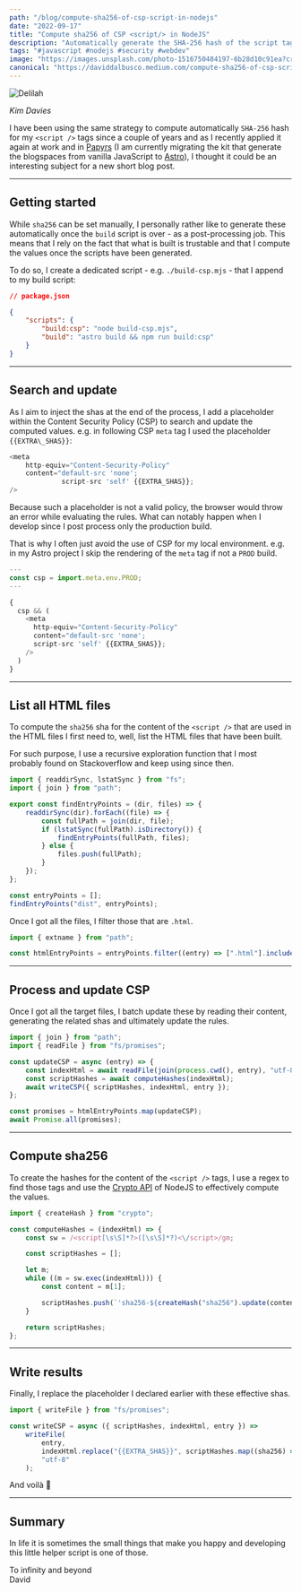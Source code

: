 ```yaml
---
path: "/blog/compute-sha256-of-csp-script-in-nodejs"
date: "2022-09-17"
title: "Compute sha256 of CSP <script/> in NodeJS"
description: "Automatically generate the SHA-256 hash of the script tags for the Content Security Policy"
tags: "#javascript #nodejs #security #webdev"
image: "https://images.unsplash.com/photo-1516750484197-6b28d10c91ea?crop=entropy&cs=tinysrgb&fit=max&fm=jpg&ixid=MnwzMDkyMzV8MHwxfHNlYXJjaHw0NXx8bWFueSUyMGNhdHN8ZW58MHx8fHwxNjYzNDIxNDgx&ixlib=rb-1.2.1&q=80&w=1080"
canonical: "https://daviddalbusco.medium.com/compute-sha256-of-csp-script-in-nodejs-720b887bcae6"
---
```


![Delilah](https://images.unsplash.com/photo-1516750484197-6b28d10c91ea?crop=entropy&cs=tinysrgb&fit=max&fm=jpg&ixid=MnwzMDkyMzV8MHwxfHNlYXJjaHw0NXx8bWFueSUyMGNhdHN8ZW58MHx8fHwxNjYzNDIxNDgx&ixlib=rb-1.2.1&q=80&w=1080)

_Kim Davies_

I have been using the same strategy to compute automatically `SHA-256` hash for my `<script />` tags since a couple of years and as I recently applied it again at work and in [Papyrs](https://papy.rs) (I am currently migrating the kit that generate the blogspaces from vanilla JavaScript to [Astro](https://astro.build/)), I thought it could be an interesting subject for a new short blog post.

---

## Getting started

While `sha256` can be set manually, I personally rather like to generate these automatically once the `build` script is over - as a post-processing job. This means that I rely on the fact that what is built is trustable and that I compute the values once the scripts have been generated.

To do so, I create a dedicated script - e.g. `./build-csp.mjs` - that I append to my build script:

```json
// package.json

{
	"scripts": {
		"build:csp": "node build-csp.mjs",
		"build": "astro build && npm run build:csp"
	}
}
```

---

## Search and update

As I aim to inject the shas at the end of the process, I add a placeholder within the Content Security Policy (CSP) to search and update the computed values. e.g. in following CSP `meta` tag I used the placeholder `{{EXTRA\_SHAS}}`:

```javascript
<meta
    http-equiv="Content-Security-Policy"
    content="default-src 'none';
             script-src 'self' {{EXTRA_SHAS}};
/>
```

Because such a placeholder is not a valid policy, the browser would throw an error while evaluating the rules. What can notably happen when I develop since I post process only the production build.

That is why I often just avoid the use of CSP for my local environment. e.g. in my Astro project I skip the rendering of the `meta` tag if not a `PROD` build.

```javascript
---
const csp = import.meta.env.PROD;
---

{
  csp && (
    <meta
      http-equiv="Content-Security-Policy"
      content="default-src 'none';
      script-src 'self' {{EXTRA_SHAS}};
    />
  )
}
```

---

## List all HTML files

To compute the `sha256` sha for the content of the `<script />` that are used in the HTML files I first need to, well, list the HTML files that have been built.

For such purpose, I use a recursive exploration function that I most probably found on Stackoverflow and keep using since then.

```javascript
import { readdirSync, lstatSync } from "fs";
import { join } from "path";

export const findEntryPoints = (dir, files) => {
	readdirSync(dir).forEach((file) => {
		const fullPath = join(dir, file);
		if (lstatSync(fullPath).isDirectory()) {
			findEntryPoints(fullPath, files);
		} else {
			files.push(fullPath);
		}
	});
};

const entryPoints = [];
findEntryPoints("dist", entryPoints);
```

Once I got all the files, I filter those that are `.html`.

```javascript
import { extname } from "path";

const htmlEntryPoints = entryPoints.filter((entry) => [".html"].includes(extname(entry)));
```

---

## Process and update CSP

Once I got all the target files, I batch update these by reading their content, generating the related shas and ultimately update the rules.

```javascript
import { join } from "path";
import { readFile } from "fs/promises";

const updateCSP = async (entry) => {
	const indexHtml = await readFile(join(process.cwd(), entry), "utf-8");
	const scriptHashes = await computeHashes(indexHtml);
	await writeCSP({ scriptHashes, indexHtml, entry });
};

const promises = htmlEntryPoints.map(updateCSP);
await Promise.all(promises);
```

---

## Compute sha256

To create the hashes for the content of the `<script />` tags, I use a regex to find those tags and use the [Crypto API](https://nodejs.org/api/crypto.html#cryptocreatehashalgorithm-options) of NodeJS to effectively compute the values.

```javascript
import { createHash } from "crypto";

const computeHashes = (indexHtml) => {
	const sw = /<script[\s\S]*?>([\s\S]*?)<\/script>/gm;

	const scriptHashes = [];

	let m;
	while ((m = sw.exec(indexHtml))) {
		const content = m[1];

		scriptHashes.push(`'sha256-${createHash("sha256").update(content).digest("base64")}'`);
	}

	return scriptHashes;
};
```

---

## Write results

Finally, I replace the placeholder I declared earlier with these effective shas.

```javascript
import { writeFile } from "fs/promises";

const writeCSP = async ({ scriptHashes, indexHtml, entry }) =>
	writeFile(
		entry,
		indexHtml.replace("{{EXTRA_SHAS}}", scriptHashes.map((sha256) => sha256).join(" ")),
		"utf-8"
	);
```

And voilà 🥳

---

## Summary

In life it is sometimes the small things that make you happy and developing this little helper script is one of those.

To infinity and beyond  
David
